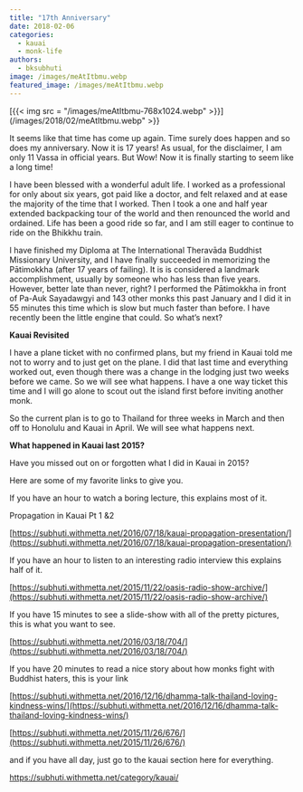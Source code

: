```yaml
---
title: "17th Anniversary"
date: 2018-02-06
categories: 
  - kauai
  - monk-life
authors: 
  - bksubhuti
image: /images/meAtItbmu.webp
featured_image: /images/meAtItbmu.webp
---
```


[{{< img src = "/images/meAtItbmu-768x1024.webp" >}}](/images/2018/02/meAtItbmu.webp" >}}

It seems like that time has come up again. Time surely does happen and so does my anniversary. Now it is 17 years! As usual, for the disclaimer, I am only 11 Vassa in official years. But Wow! Now it is finally starting to seem like a long time!

I have been blessed with a wonderful adult life. I worked as a professional for only about six years, got paid like a doctor, and felt relaxed and at ease the majority of the time that I worked. Then I took a one and half year extended backpacking tour of the world and then renounced the world and ordained. Life has been a good ride so far, and I am still eager to continue to ride on the Bhikkhu train.

I have finished my Diploma at The International Theravāda Buddhist Missionary University, and I have finally succeeded in memorizing the Pātimokkha (after 17 years of failing). It is is considered a landmark accomplishment, usually by someone who has less than five years. However, better late than never, right? I performed the Pātimokkha in front of Pa-Auk Sayadawgyi and 143 other monks this past January and I did it in 55 minutes this time which is slow but much faster than before. I have recently been the little engine that could. So what’s next?

**Kauai Revisited**

I have a plane ticket with no confirmed plans, but my friend in Kauai told me not to worry and to just get on the plane. I did that last time and everything worked out, even though there was a change in the lodging just two weeks before we came. So we will see what happens. I have a one way ticket this time and I will go alone to scout out the island first before inviting another monk.

So the current plan is to go to Thailand for three weeks in March and then off to Honolulu and Kauai in April. We will see what happens next.

**What happened in Kauai last 2015?**

Have you missed out on or forgotten what I did in Kauai in 2015?

Here are some of my favorite links to give you.

If you have an hour to watch a boring lecture, this explains most of it.

Propagation in Kauai Pt 1 &2

[https://subhuti.withmetta.net/2016/07/18/kauai-propagation-presentation/](https://subhuti.withmetta.net/2016/07/18/kauai-propagation-presentation/)

If you have an hour to listen to an interesting radio interview this explains half of it.

[https://subhuti.withmetta.net/2015/11/22/oasis-radio-show-archive/](https://subhuti.withmetta.net/2015/11/22/oasis-radio-show-archive/)

If you have 15 minutes to see a slide-show with all of the pretty pictures, this is what you want to see.

[https://subhuti.withmetta.net/2016/03/18/704/](https://subhuti.withmetta.net/2016/03/18/704/)

If you have 20 minutes to read a nice story about how monks fight with Buddhist haters, this is your link

[https://subhuti.withmetta.net/2016/12/16/dhamma-talk-thailand-loving-kindness-wins/](https://subhuti.withmetta.net/2016/12/16/dhamma-talk-thailand-loving-kindness-wins/)

[https://subhuti.withmetta.net/2015/11/26/676/](https://subhuti.withmetta.net/2015/11/26/676/)

and if you have all day, just go to the kauai section here for everything.

https://subhuti.withmetta.net/category/kauai/
